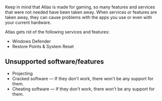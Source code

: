 Keep in mind that Atlas is made for gaming, so many features and services that were not needed have been taken away. When services or features are taken away, they can cause problems with the apps you use or even with your current hardware.

Atlas gets rid of the following services and features:

* Windows Defender
* Restore Points & System Reset

## Unsupported software/features
* Projecting
* Cracked software — If they don't work, there won't be any support for them.
* Cheating software — If they don't work, there won't be any support for them.
